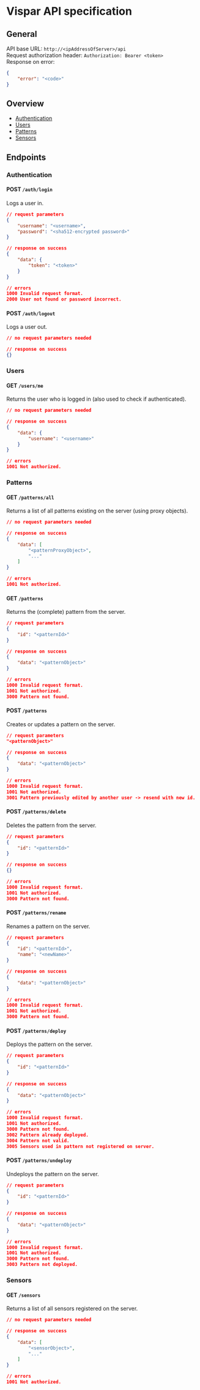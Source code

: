 # Vispar API specification

## General
API base URL: `http://<ipAddressOfServer>/api`  
Request authorization header: `Authorization: Bearer <token>`  
Response on error:
```json
{
    "error": "<code>"
}
```

## Overview
* [Authentication](#authentication)
* [Users](#users)
* [Patterns](#patterns)
* [Sensors](#sensors)

## Endpoints

### Authentication

#### POST `/auth/login`
Logs a user in.
```json
// request parameters
{
    "username": "<username>",
    "password": "<sha512-encrypted password>"
}

// response on success
{
    "data": {
        "token": "<token>"
    }
}

// errors
1000 Invalid request format.
2000 User not found or password incorrect.
```

#### POST `/auth/logout`
Logs a user out.
```json
// no request parameters needed

// response on success
{}
```

### Users

#### GET `/users/me`
Returns the user who is logged in (also used to check if authenticated).
```json
// no request parameters needed

// response on success
{
    "data": {
        "username": "<username>"
    }
}

// errors
1001 Not authorized.
```

### Patterns

#### GET `/patterns/all`
Returns a list of all patterns existing on the server (using proxy objects).
```json
// no request parameters needed

// response on success
{
    "data": [
        "<patternProxyObject>",
        "..."
    ]
}

// errors
1001 Not authorized.
```

#### GET `/patterns`
Returns the (complete) pattern from the server.
```json
// request parameters
{
    "id": "<patternId>"
}

// response on success
{
    "data": "<patternObject>"
}

// errors
1000 Invalid request format.
1001 Not authorized.
3000 Pattern not found.
```

#### POST `/patterns`
Creates or updates a pattern on the server.
```json
// request parameters
"<patternObject>"

// response on success
{
    "data": "<patternObject>"
}

// errors
1000 Invalid request format.
1001 Not authorized.
3001 Pattern previously edited by another user -> resend with new id.
```

#### POST `/patterns/delete`
Deletes the pattern from the server.
```json
// request parameters
{
    "id": "<patternId>"
}

// response on success
{}

// errors
1000 Invalid request format.
1001 Not authorized.
3000 Pattern not found.
```

#### POST `/patterns/rename`
Renames a pattern on the server.
```json
// request parameters
{
    "id": "<patternId>",
    "name": "<newName>"
}

// response on success
{
    "data": "<patternObject>"
}

// errors
1000 Invalid request format.
1001 Not authorized.
3000 Pattern not found.
```

#### POST `/patterns/deploy`
Deploys the pattern on the server.
```json
// request parameters
{
    "id": "<patternId>"
}

// response on success
{
    "data": "<patternObject>"
}

// errors
1000 Invalid request format.
1001 Not authorized.
3000 Pattern not found.
3002 Pattern already deployed.
3004 Pattern not valid.
3005 Sensors used in pattern not registered on server.
```

#### POST `/patterns/undeploy`
Undeploys the pattern on the server.
```json
// request parameters
{
    "id": "<patternId>"
}

// response on success
{
    "data": "<patternObject>"
}

// errors
1000 Invalid request format.
1001 Not authorized.
3000 Pattern not found.
3003 Pattern not deployed.
```

### Sensors

#### GET `/sensors`
Returns a list of all sensors registered on the server.
```json
// no request parameters needed

// response on success
{
    "data": [
        "<sensorObject>",
        "..."
    ]
}

// errors
1001 Not authorized.
```
